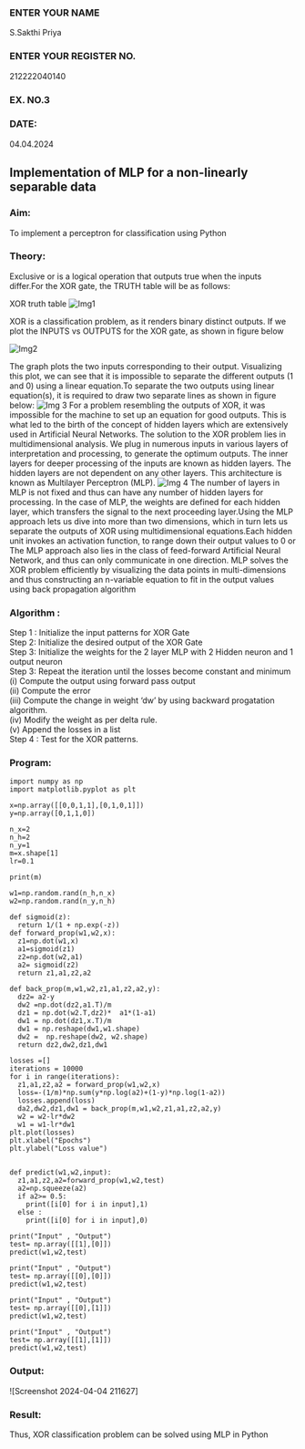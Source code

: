 <H3>ENTER YOUR NAME</H3> S.Sakthi Priya
<H3>ENTER YOUR REGISTER NO.</H3> 212222040140
<H3>EX. NO.3</H3>
<H3>DATE:</H3> 04.04.2024
<H2 aligh = center> Implementation of MLP for a non-linearly separable data</H2>
<h3>Aim:</h3>
To implement a perceptron for classification using Python
<H3>Theory:</H3>
Exclusive or is a logical operation that outputs true when the inputs differ.For the XOR gate, the TRUTH table will be as follows:

XOR truth table
![Img1](https://user-images.githubusercontent.com/112920679/195774720-35c2ed9d-d484-4485-b608-d809931a28f5.gif)

XOR is a classification problem, as it renders binary distinct outputs. If we plot the INPUTS vs OUTPUTS for the XOR gate, as shown in figure below

![Img2](https://user-images.githubusercontent.com/112920679/195774898-b0c5886b-3d58-4377-b52f-73148a3fe54d.gif)

The graph plots the two inputs corresponding to their output. Visualizing this plot, we can see that it is impossible to separate the different outputs (1 and 0) using a linear equation.To separate the two outputs using linear equation(s), it is required to draw two separate lines as shown in figure below:
![Img 3](https://user-images.githubusercontent.com/112920679/195775012-74683270-561b-4a3a-ac62-cf5ddfcf49ca.gif)
For a problem resembling the outputs of XOR, it was impossible for the machine to set up an equation for good outputs. This is what led to the birth of the concept of hidden layers which are extensively used in Artificial Neural Networks. The solution to the XOR problem lies in multidimensional analysis. We plug in numerous inputs in various layers of interpretation and processing, to generate the optimum outputs.
The inner layers for deeper processing of the inputs are known as hidden layers. The hidden layers are not dependent on any other layers. This architecture is known as Multilayer Perceptron (MLP).
![Img 4](https://user-images.githubusercontent.com/112920679/195775183-1f64fe3d-a60e-4998-b4f5-abce9534689d.gif)
The number of layers in MLP is not fixed and thus can have any number of hidden layers for processing. In the case of MLP, the weights are defined for each hidden layer, which transfers the signal to the next proceeding layer.Using the MLP approach lets us dive into more than two dimensions, which in turn lets us separate the outputs of XOR using multidimensional equations.Each hidden unit invokes an activation function, to range down their output values to 0 or The MLP approach also lies in the class of feed-forward Artificial Neural Network, and thus can only communicate in one direction. MLP solves the XOR problem efficiently by visualizing the data points in multi-dimensions and thus constructing an n-variable equation to fit in the output values using back propagation algorithm

<h3>Algorithm :</H3>

Step 1 : Initialize the input patterns for XOR Gate<BR>
Step 2: Initialize the desired output of the XOR Gate<BR>
Step 3: Initialize the weights for the 2 layer MLP with 2 Hidden neuron  and 1 output neuron<BR>
Step 3: Repeat the  iteration  until the losses become constant and  minimum<BR>
    (i)  Compute the output using forward pass output<BR>
    (ii) Compute the error<BR>
	(iii) Compute the change in weight ‘dw’ by using backward progatation algorithm. <BR>
    (iv) Modify the weight as per delta rule.<BR>
    (v)  Append the losses in a list <BR>
Step 4 : Test for the XOR patterns.

<H3>Program:</H3>

~~~
import numpy as np
import matplotlib.pyplot as plt

x=np.array([[0,0,1,1],[0,1,0,1]])
y=np.array([0,1,1,0])

n_x=2
n_h=2
n_y=1
m=x.shape[1]
lr=0.1

print(m)

w1=np.random.rand(n_h,n_x)
w2=np.random.rand(n_y,n_h)

def sigmoid(z):
  return 1/(1 + np.exp(-z))
def forward_prop(w1,w2,x):
  z1=np.dot(w1,x)
  a1=sigmoid(z1)
  z2=np.dot(w2,a1)
  a2= sigmoid(z2)
  return z1,a1,z2,a2

def back_prop(m,w1,w2,z1,a1,z2,a2,y):
  dz2= a2-y
  dw2 =np.dot(dz2,a1.T)/m
  dz1 = np.dot(w2.T,dz2)*  a1*(1-a1)
  dw1 = np.dot(dz1,x.T)/m
  dw1 = np.reshape(dw1,w1.shape)
  dw2 =  np.reshape(dw2, w2.shape)
  return dz2,dw2,dz1,dw1

losses =[]
iterations = 10000
for i in range(iterations):
  z1,a1,z2,a2 = forward_prop(w1,w2,x)
  loss=-(1/m)*np.sum(y*np.log(a2)+(1-y)*np.log(1-a2))
  losses.append(loss)
  da2,dw2,dz1,dw1 = back_prop(m,w1,w2,z1,a1,z2,a2,y)
  w2 = w2-lr*dw2
  w1 = w1-lr*dw1
plt.plot(losses)
plt.xlabel("Epochs")
plt.ylabel("Loss value")


def predict(w1,w2,input):
  z1,a1,z2,a2=forward_prop(w1,w2,test)
  a2=np.squeeze(a2)
  if a2>= 0.5:
    print([i[0] for i in input],1)
  else :
    print([i[0] for i in input],0)

print("Input" , "Output")
test= np.array([[1],[0]])
predict(w1,w2,test)

print("Input" , "Output")
test= np.array([[0],[0]])
predict(w1,w2,test)

print("Input" , "Output")
test= np.array([[0],[1]])
predict(w1,w2,test)

print("Input" , "Output")
test= np.array([[1],[1]])
predict(w1,w2,test)
~~~

<H3>Output:</H3>




![Screenshot 2024-04-04 211627]




<H3> Result:</H3>
Thus, XOR classification problem can be solved using MLP in Python 

